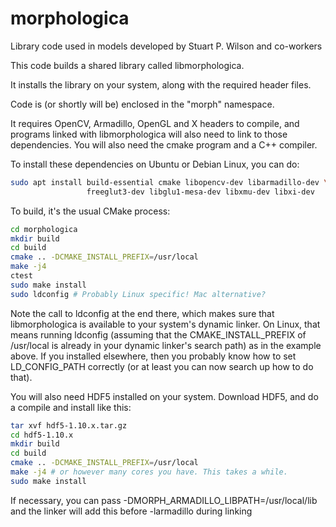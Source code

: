 # morphologica

Library code used in models developed by Stuart P. Wilson and co-workers

This code builds a shared library called libmorphologica.

It installs the library on your system, along with the required header
files.

Code is (or shortly will be) enclosed in the "morph" namespace.

It requires OpenCV, Armadillo, OpenGL and X headers to compile, and
programs linked with libmorphologica will also need to link to those
dependencies. You will also need the cmake program and a C++ compiler.

To install these dependencies on Ubuntu or Debian Linux, you can do:

```sh
sudo apt install build-essential cmake libopencv-dev libarmadillo-dev \
                 freeglut3-dev libglu1-mesa-dev libxmu-dev libxi-dev
```

To build, it's the usual CMake process:

```sh
cd morphologica
mkdir build
cd build
cmake .. -DCMAKE_INSTALL_PREFIX=/usr/local
make -j4
ctest
sudo make install
sudo ldconfig # Probably Linux specific! Mac alternative?
```

Note the call to ldconfig at the end there, which makes sure that
libmorphologica is available to your system's dynamic linker. On
Linux, that means running ldconfig (assuming that the
CMAKE\_INSTALL\_PREFIX of /usr/local is already in your dynamic
linker's search path) as in the example above. If you installed
elsewhere, then you probably know how to set LD\_CONFIG\_PATH
correctly (or at least you can now search up how to do that).

You will also need HDF5 installed on your system. Download HDF5, and do a compile and install like this:

```sh
tar xvf hdf5-1.10.x.tar.gz
cd hdf5-1.10.x
mkdir build
cd build
cmake .. -DCMAKE_INSTALL_PREFIX=/usr/local
make -j4 # or however many cores you have. This takes a while.
sudo make install
```


If necessary, you can pass
-DMORPH_ARMADILLO_LIBPATH=/usr/local/lib and the linker will add this
before -larmadillo during linking
